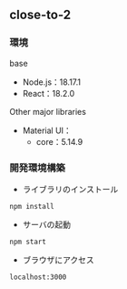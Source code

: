 ## close-to-2

### 環境
base
- Node.js：18.17.1
- React：18.2.0

Other major libraries
- Material UI：
  - core：5.14.9

### 開発環境構築
- ライブラリのインストール
```
npm install
```

- サーバの起動
```
npm start
```

- ブラウザにアクセス
```
localhost:3000
```
